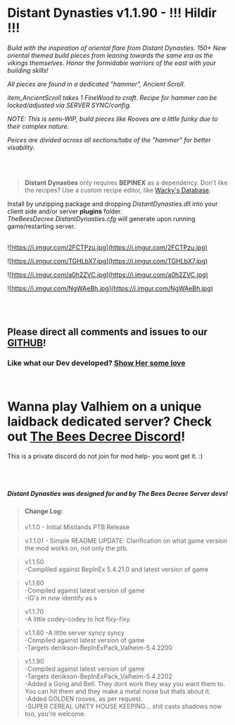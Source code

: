 
 
# Distant Dynasties v1.1.90  - !!! Hildir !!!   
   

 
<h6>Build with the inspiration of oriental flare from Distant Dynasties. 
150+ New oriental themed build pieces from leaning towards the same era as the vikings themselves.  
Honor the formidable warriors of the east with your building skills!   <p>  
   
All pieces are found in a dedicated "hammer", *Ancient Scroll*.  

*item_AncientScroll* takes 1 FineWood to craft. 
Recipe for hammer can be locked/adjusted via SERVER SYNC/config.  


NOTE: This is semi-WIP, build pieces like Rooves are a little funky due to their complex nature.  

Peices are divided across all sections/tabs of the "hammer" for better visability.
  
</h6>


<br>


>**Distant Dynasties** only requires **BEPINEX** as a dependency. 
 Don't like the recipes? Use a custom recipe editor, like [Wacky's Database](https://valheim.thunderstore.io/package/WackyMole/WackysDatabase/).
  
<p>

Install by unzipping package and dropping *DistantDynasties.dll* into your client side and/or server **plugins** folder.
*TheBeesDecree.DistantDynasties.cfg* will generate upon running game/restarting server.  
<br> 
	
﻿![https://i.imgur.com/2FCTPzu.jpg](https://i.imgur.com/2FCTPzu.jpg)  

﻿![https://i.imgur.com/TGHLbX7.jpg](https://i.imgur.com/TGHLbX7.jpg)  

![https://i.imgur.com/a0h2ZVC.jpg](https://i.imgur.com/a0h2ZVC.jpg)   

![https://i.imgur.com/NgWAeBh.jpg](https://i.imgur.com/NgWAeBh.jpg)    
   
  
 
<br><br>

## Please direct all comments and issues to our [GITHUB](https://github.com/The-Bees-Decree-Server/Distant-Dynasties)!

  

### Like what our Dev developed? [Show Her some love](https://www.paypal.com/donate?hosted_button_id=4TYSZ8JKN7TFJ)   

  <br>
  
  
  # Wanna play Valhiem on a unique laidback dedicated server? Check out  [The Bees Decree Discord](https://discord.gg/vMZ5MHuP7t)! 
This is a private discord do not join for mod help- you wont get it. :)
    
<br>
<br>


##### Distant Dynasties was designed for and by The Bees Decree Server devs! 
  


> #### Change Log: <p>
>v1.1.0 - Initial Mistlands PTB Release  

>v.1.1.01 - Simple README UPDATE: Clarification on what game version the mod works on, not only the ptb.   

>v1.1.50   
>-Compliled against BepInEx 5.4.21.0 and latest version of game  

>v1.1.60   
-Compiled against latest version of game  
-IG's m now identify as s   

>v1.1.70   
>-A little codey-codey to hot fixy-fixy.  

>v1.1.80
-A little server syncy syncy   
-Compiled against latest version of game   
-Targets denikson-BepInExPack_Valheim-5.4.2200  

>v1.1.90   
>-Compiled against latest version of game   
-Targets denikson-BepInExPack_Valheim-5.4.2202  
-Added a Gong and Bell. They dont work they way you want them to. You can hit them and they make a metal noise but thats about it.  
-Added GOLDEN rooves, as per request.  
-SUPER CEREAL UNITY HOUSE KEEPING... shit casts shadows now too, you're welcome.

<p>

</p>   


</p>
